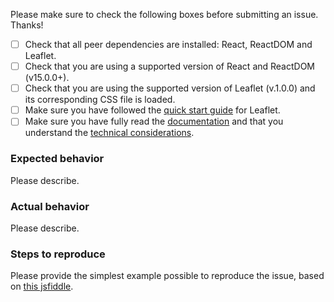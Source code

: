 Please make sure to check the following boxes before submitting an issue. Thanks!

- [ ] Check that all peer dependencies are installed: React, ReactDOM and Leaflet.
- [ ] Check that you are using a supported version of React and ReactDOM (v15.0.0+).
- [ ] Check that you are using the supported version of Leaflet (v.1.0.0) and its corresponding CSS file is loaded.
- [ ] Make sure you have followed the [quick start guide](http://leafletjs.com/examples/quick-start.html) for Leaflet.
- [ ] Make sure you have fully read the [documentation](https://github.com/PaulLeCam/react-leaflet/blob/next/docs/README.md) and that you understand the [technical considerations](https://github.com/PaulLeCam/react-leaflet/blob/next/docs/How%20it%20works.md#limitations).

### Expected behavior

Please describe.

### Actual behavior

Please describe.

### Steps to reproduce

Please provide the simplest example possible to reproduce the issue, based on [this jsfiddle](https://jsfiddle.net/paul_lecam/q2v7t59h/).
